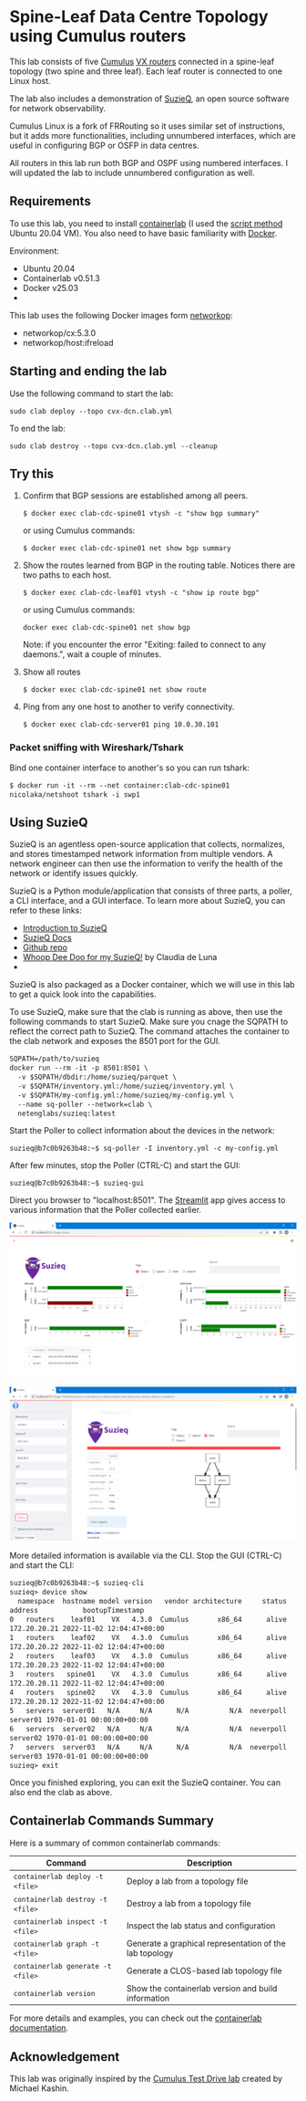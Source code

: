 # Spine-Leaf Data Centre Topology using Cumulus routers

This lab consists of five [Cumulus](https://www.nvidia.com/en-us/networking/ethernet-switching/cumulus-linux/) [VX routers](https://docs.nvidia.com/networking-ethernet-software/cumulus-vx/) connected in a spine-leaf topology (two spine and three leaf). Each leaf router is connected to one Linux host.

The lab also includes a demonstration of [SuzieQ](https://www.stardustsystems.net/suzieq/), an open source software for network observability.  

Cumulus Linux is a fork of FRRouting so it uses similar set of instructions, but it adds more functionalities, including unnumbered interfaces, which are useful in configuring BGP or OSFP in data centres.

All routers in this lab run both BGP and OSPF using numbered interfaces. I will updated the lab to include unnumbered configuration as well.

<!--[Lab Topology](img/bgp_frr.png)-->



## Requirements

To use this lab, you need to install [containerlab](https://containerlab.srlinux.dev/) (I used the [script method](https://containerlab.srlinux.dev/install/#install-script) Ubuntu 20.04 VM). You also need to have basic familiarity with [Docker](https://www.docker.com/).

Environment:

- Ubuntu 20.04
- Containerlab v0.51.3
- Docker v25.03
- 
This lab uses the following Docker images form [networkop](https://hub.docker.com/u/networkop):

- networkop/cx:5.3.0
- networkop/host:ifreload

## Starting and ending the lab

Use the following command to start the lab:

```
sudo clab deploy --topo cvx-dcn.clab.yml
```

To end the lab:

```
sudo clab destroy --topo cvx-dcn.clab.yml --cleanup
```

## Try this

1. Confirm that BGP sessions are established among all peers.

   ```
   $ docker exec clab-cdc-spine01 vtysh -c "show bgp summary"
   ```

   or using Cumulus commands:

   ```
   $ docker exec clab-cdc-spine01 net show bgp summary
   ```

2. Show the routes learned from BGP in the routing table. Notices there are two paths to each host.

   ```
   $ docker exec clab-cdc-leaf01 vtysh -c "show ip route bgp"
   ```

   or using Cumulus commands:

   ```
   docker exec clab-cdc-spine01 net show bgp
   ```

   Note: if you encounter the error "Exiting: failed to connect to any daemons.", wait a couple of minutes.

3. Show all routes

   ```
   $ docker exec clab-cdc-spine01 net show route
   ```

3. Ping from any one host to another to verify connectivity.

    ```
    $ docker exec clab-cdc-server01 ping 10.0.30.101
    ```


### Packet sniffing with Wireshark/Tshark

Bind one container interface to another's so you can run tshark:

```
$ docker run -it --rm --net container:clab-cdc-spine01 nicolaka/netshoot tshark -i swp1
```

## Using SuzieQ

SuzieQ is an agentless open-source application that collects, normalizes, and stores timestamped network information from multiple vendors. A network engineer can then use the information to verify the health of the network or identify issues quickly.

SuzieQ is a Python module/application that consists of three parts, a poller, a CLI interface, and a GUI interface. To learn more about SuzieQ,
you can refer to these links:

- [Introduction to SuzieQ](https://www.packetcoders.io/introduction-to-suzieq/)
- [SuzieQ Docs](https://suzieq.readthedocs.io/en/latest/)
- [Github repo](https://github.com/netenglabs/suzieq)
- [Whoop Dee Doo for my SuzieQ!](https://gratuitous-arp.net/fabric-like-visibility-to-your-network-with-suzieq/) by Claudia de Luna
-

SuzieQ is also packaged as a Docker container, which we will use in this lab to get a quick look into the capabilities.

To use SuzieQ, make sure that the clab is running as above, then use the following commands to start SuzieQ.
Make sure you cnage the SQPATH to reflect the correct path to SuzieQ. 
The command attaches the container to the clab network and exposes the 8501 port for the GUI.

```
SQPATH=/path/to/suzieq
docker run --rm -it -p 8501:8501 \
  -v $SQPATH/dbdir:/home/suzieq/parquet \
  -v $SQPATH/inventory.yml:/home/suzieq/inventory.yml \
  -v $SQPATH/my-config.yml:/home/suzieq/my-config.yml \
  --name sq-poller --network=clab \
  netenglabs/suzieq:latest
```


Start the Poller to collect information about the devices in the network:

```
suzieq@b7c0b9263b48:~$ sq-poller -I inventory.yml -c my-config.yml
```

After few minutes, stop the Poller (CTRL-C) and start the GUI:

```
suzieq@b7c0b9263b48:~$ suzieq-gui
```

Direct you browser to "localhost:8501". The [Streamlit](https://streamlit.io/) app gives access to various information that the Poller collected earlier.

![Status](img/suzieq_status.png)

![Path](img/suzieq_path.png)

More detailed information is available via the CLI. Stop the GUI (CTRL-C) and start the CLI:

```
suzieq@b7c0b9263b48:~$ suzieq-cli
suzieq> device show
  namespace  hostname model version   vendor architecture     status       address           bootupTimestamp
0   routers    leaf01    VX   4.3.0  Cumulus       x86_64      alive  172.20.20.21 2022-11-02 12:04:47+00:00
1   routers    leaf02    VX   4.3.0  Cumulus       x86_64      alive  172.20.20.22 2022-11-02 12:04:47+00:00
2   routers    leaf03    VX   4.3.0  Cumulus       x86_64      alive  172.20.20.23 2022-11-02 12:04:47+00:00
3   routers   spine01    VX   4.3.0  Cumulus       x86_64      alive  172.20.20.11 2022-11-02 12:04:47+00:00
4   routers   spine02    VX   4.3.0  Cumulus       x86_64      alive  172.20.20.12 2022-11-02 12:04:47+00:00
5   servers  server01   N/A     N/A      N/A          N/A  neverpoll      server01 1970-01-01 00:00:00+00:00
6   servers  server02   N/A     N/A      N/A          N/A  neverpoll      server02 1970-01-01 00:00:00+00:00
7   servers  server03   N/A     N/A      N/A          N/A  neverpoll      server03 1970-01-01 00:00:00+00:00
suzieq> exit
```

Once you finished exploring, you can exit the SuzieQ container. You can also end the clab as above.

## Containerlab Commands Summary

Here is a summary of common containerlab commands:

| Command | Description |
| --- | --- |
| `containerlab deploy -t <file>` | Deploy a lab from a topology file |
| `containerlab destroy -t <file>` | Destroy a lab from a topology file |
| `containerlab inspect -t <file>` | Inspect the lab status and configuration |
| `containerlab graph -t <file>` | Generate a graphical representation of the lab topology |
| `containerlab generate -t <file>` | Generate a CLOS-based lab topology file |
| `containerlab version` | Show the containerlab version and build information |

For more details and examples, you can check out the [containerlab documentation](https://containerlab.dev/cmd/deploy/).

## Acknowledgement

This lab was originally inspired by the [Cumulus Test Drive lab](https://clabs.netdevops.me/rs/cvx03/) created by Michael Kashin.
